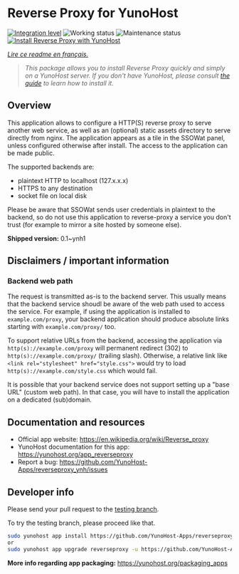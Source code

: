 <!--
N.B.: This README was automatically generated by https://github.com/YunoHost/apps/tree/master/tools/README-generator
It shall NOT be edited by hand.
-->

# Reverse Proxy for YunoHost

[![Integration level](https://dash.yunohost.org/integration/reverseproxy.svg)](https://dash.yunohost.org/appci/app/reverseproxy) ![Working status](https://ci-apps.yunohost.org/ci/badges/reverseproxy.status.svg) ![Maintenance status](https://ci-apps.yunohost.org/ci/badges/reverseproxy.maintain.svg)  
[![Install Reverse Proxy with YunoHost](https://install-app.yunohost.org/install-with-yunohost.svg)](https://install-app.yunohost.org/?app=reverseproxy)

*[Lire ce readme en français.](./README_fr.md)*

> *This package allows you to install Reverse Proxy quickly and simply on a YunoHost server.
If you don't have YunoHost, please consult [the guide](https://yunohost.org/#/install) to learn how to install it.*

## Overview

This application allows to configure a HTTP(S) reverse proxy to serve another web service, as well as an (optional) static assets directory to serve directly from nginx. The application appears as a tile in the SSOWat panel, unless configured otherwise after install. The access to the application can be made public.

The supported backends are:

- plaintext HTTP to localhost (127.x.x.x)
- HTTPS to any destination
- socket file on local disk

Please be aware that SSOWat sends user credentials in plaintext to the backend, so do not use this application to reverse-proxy a service you don't trust (for example to mirror a site hosted by someone else).


**Shipped version:** 0.1~ynh1
## Disclaimers / important information

### Backend web path

The request is transmitted as-is to the backend server. This usually means that the backend service shoudl be aware of the web path used to access the service. For example, if using the application is installed to `example.com/proxy`, your backend application should produce absolute links starting with `example.com/proxy/` too.

To support relative URLs from the backend, accessing the application via `http(s)://example.com/proxy` will permanent redirect (302) to `http(s)://example.com/proxy/` (trailing slash). Otherwise, a relative link like `<link rel="stylesheet" href="style.css">` would try to load `http(s)://example.com/style.css` which would fail.

It is possible that your backend service does not support setting up a "base URL" (custom web path). In that case, you will have to install the application on a dedicated (sub)domain.

## Documentation and resources

* Official app website: <https://en.wikipedia.org/wiki/Reverse_proxy>
* YunoHost documentation for this app: <https://yunohost.org/app_reverseproxy>
* Report a bug: <https://github.com/YunoHost-Apps/reverseproxy_ynh/issues>

## Developer info

Please send your pull request to the [testing branch](https://github.com/YunoHost-Apps/reverseproxy_ynh/tree/testing).

To try the testing branch, please proceed like that.

``` bash
sudo yunohost app install https://github.com/YunoHost-Apps/reverseproxy_ynh/tree/testing --debug
or
sudo yunohost app upgrade reverseproxy -u https://github.com/YunoHost-Apps/reverseproxy_ynh/tree/testing --debug
```

**More info regarding app packaging:** <https://yunohost.org/packaging_apps>
